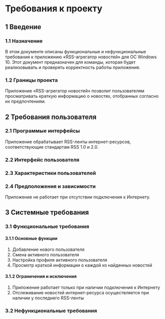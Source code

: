 # Требования к проекту
## 1 Введение
### 1.1 Назначение
В этом документе описаны функциональные и нефункциональные требования к приложению «RSS-агрегатор новостей» для ОС Windows 10. Этот документ предназначен для команды, которая будет реализовывать и проверять корректность работы приложения. 
### 1.2 Границы проекта
Приложение «RSS-агрегатор новостей» позволит пользователям просматривать краткую информацию о новостях, отобранных согласно их предпочтениям.
## 2 Требования пользователя
### 2.1 Программые интерфейсы
Приложение обрабатывает RSS-ленты интернет-ресурсов, соответствующие стандартам RSS 1.0 и 2.0. 
### 2.2 Интерфейс пользователя
### 2.3 Характеристики пользователей
### 2.4 Предположения и зависимости
Приложение не работает при отсутствии подключения к Интернету.
## 3 Системные требования
### 3.1 Функциональные требования
#### 3.1.1 Основные функции
1. Добавление нового пользователя
2. Смена активного пользователя
3. Настройка профиля активного пользователя
4. Просмотр краткой информации о каждой из найденных новостей
#### 3.1.2 Ограничения и исключения
1. Приложение работает только при наличии подключения к Интернету
2. Отслеживание новостей интернет-ресурса осуществляется при наличии у последнего RSS-ленты 
### 3.2 Нефункциональные требования

